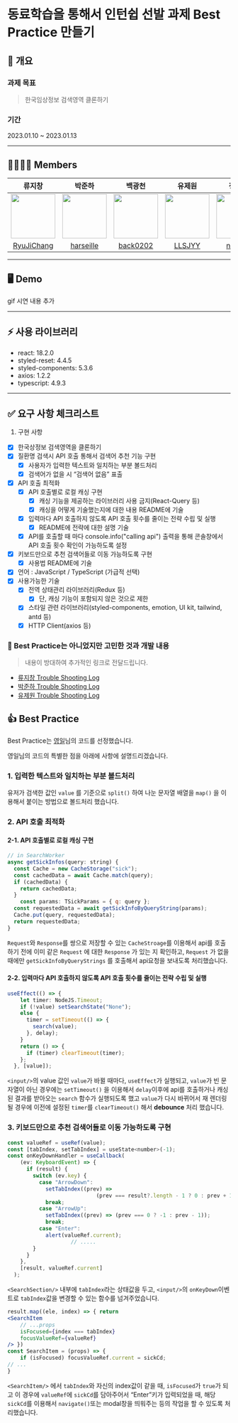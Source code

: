 # 동료학습을 통해서 인턴쉽 선발 과제 Best Practice 만들기

## 📕 개요



### 과제 목표

> 한국임상정보 검색영역 클론하기

### 기간

2023.01.10 ~ 2023.01.13

---

## 👨‍👩‍👧‍👦 Members

|                                              류지창                                              |                                             박준하                                              |                                             백광천                                              |                                             유제원                                              |                                             정세연                                              |                                             조영일                                              |
| :----------------------------------------------------------------------------------------------: | :---------------------------------------------------------------------------------------------: | :---------------------------------------------------------------------------------------------: | :---------------------------------------------------------------------------------------------: | :---------------------------------------------------------------------------------------------: | :---------------------------------------------------------------------------------------------: |
| <img src="https://avatars.githubusercontent.com/u/104156381?s=70&v=4" width="100" height="100"/> | <img src="https://avatars.githubusercontent.com/u/85827017?s=70&v=4" width="100" height="100"/> | <img src="https://avatars.githubusercontent.com/u/82658528?s=70&v=4" width="100" height="100"/> | <img src="https://avatars.githubusercontent.com/u/96014828?s=70&v=4" width="100" height="100"/> | <img src="https://avatars.githubusercontent.com/u/79056677?s=70&v=4" width="100" height="100"/> | <img src="https://avatars.githubusercontent.com/u/86599495?s=70&v=4" width="100" height="100"/> |
|                           [RyuJiChang](https://github.com/RyuJiChang)                            |                            [harseille](https://github.com/harseille)                            |                             [back0202](https://github.com/back0202)                             |                               [LLSJYY](https://github.com/LLSJYY)                               |                               [n0eyes](https://github.com/n0eyes)                               |                            [young1the](https://github.com/young1the)                            |

---

## 🖥 Demo
gif 시연 내용 추가

---

## ⚡️ 사용 라이브러리

- react: 18.2.0
- styled-reset: 4.4.5
- styled-components: 5.3.6
- axios: 1.2.2
- typescript: 4.9.3
---

## ✅ 요구 사항 체크리스트

1. 구현 사항

- [x] 한국상정보 검색영역을 클론하기
- [x] 질환명 검색시 API 호출 통해서 검색어 추천 기능 구현
  - [x] 사용자가 입력한 텍스트와 일치하는 부분 볼드처리
  - [x] 검색어가 없을 시 “검색어 없음” 표출
- [x] API 호출 최적화
  - [x] API 호출별로 로컬 캐싱 구현
    - [x] 캐싱 기능을 제공하는 라이브러리 사용 금지(React-Query 등)
    - [x] 캐싱을 어떻게 기술했는지에 대한 내용 README에 기술
  - [x] 입력마다 API 호출하지 않도록 API 호출 횟수를 줄이는 전략 수립 및 실행
    - [x] README에 전략에 대한 설명 기술
  - [x] API를 호출할 때 마다 console.info("calling api") 출력을 통해 콘솔창에서 API 호출 횟수 확인이 가능하도록 설정
- [x] 키보드만으로 추천 검색어들로 이동 가능하도록 구현
  - [x] 사용법 README에 기술
- [x] 언어 : JavaScript / TypeScript (가급적 선택)
- [x] 사용가능한 기술
  - [x] 전역 상태관리 라이브러리(Redux 등)
    - [x] 단, 캐싱 기능이 포함되지 않은 것으로 제한
  - [x] 스타일 관련 라이브러리(styled-components, emotion, UI kit, tailwind, antd 등)
  - [x] HTTP Client(axios 등)

### 🥲 Best Practice는 아니었지만 고민한 것과 개발 내용

> 내용이 방대하여 추가적인 링크로 전달드립니다.

- [류지창 Trouble Shooting Log](https://www.notion.so/b53badc75edb4edc81c5990cb135efd0)
- [박준하 Trouble Shooting Log](https://www.notion.so/5dbd0179028240898238e0c8560a4f28)
- [유제원 Trouble Shooting Log](https://www.notion.so/a6c2121234814972b86bf8ff71ba2c80)

## 👍 Best Practice

Best Practice는 [영일](https://github.com/young1the)님의 코드를 선정했습니다.

영일님의 코드의 특별한 점을 아래에 사항에 설명드리겠습니다.

### 1. 입력한 텍스트와 일치하는 부분 볼드처리

유저가 검색한 값인 `value` 를 기준으로 `split()` 하여 나눈 문자열 배열을 `map()` 을 이용해서 붙이는 방법으로 볼드처리 했습니다.

### 2. API 호출 최적화

#### 2-1. API 호출별로 로컬 캐싱 구현

```jsx
// in SearchWorker
async getSickInfos(query: string) {
  const Cache = new CacheStorage("sick");
  const cachedData = await Cache.match(query);
  if (cachedData) {
    return cachedData;
  }
	const params: TSickParams = { q: query };
  const requestedData = await getSickInfoByQueryString(params);
  Cache.put(query, requestedData);
  return requestedData;
}
```

`Request`와 `Response`를 쌍으로 저장할 수 있는 `CacheStroage`를 이용해서 api를 호출하기 전에 이미 같은 `Request` 에 대한 `Response` 가 있는 지 확인하고, `Request` 가 없을 때에만 `getSickInfoByQueryStrings` 를 호출해서 api요청을 보내도록 처리했습니다.

#### 2-2. 입력마다 API 호출하지 않도록 API 호출 횟수를 줄이는 전략 수립 및 실행

```jsx
useEffect(() => {
    let timer: NodeJS.Timeout;
    if (!value) setSearchState("None");
    else {
      timer = setTimeout(() => {
        search(value);
      }, delay);
    }
    return () => {
      if (timer) clearTimeout(timer);
    };
  }, [value]);
```

`<input/>`의 value 값인 `value`가 바뀔 때마다, `useEffect`가 실행되고, `value`가 빈 문자열이 아닌 경우에는 `setTimeout()` 을 이용해서 `delay`이후에 api를 호출하거나 캐싱된 결과를 받아오는 `search` 함수가 실행되도록 했고 `value`가 다시 바뀌어서 재 렌더링 될 경우에 이전에 설정된 `timer`를 `clearTimeout()` 해서 **debounce** 처리 했습니다.

### 3. 키보드만으로 추천 검색어들로 이동 가능하도록 구현

```jsx
const valueRef = useRef(value);
const [tabIndex, setTabIndex] = useState<number>(-1);
const onKeyDownHandler = useCallback(
    (ev: KeyboardEvent) => {
      if (result) {
        switch (ev.key) {
          case "ArrowDown":
            setTabIndex((prev) => 
							(prev === result?.length - 1 ? 0 : prev + 1));
            break;
          case "ArrowUp":
            setTabIndex((prev) => (prev === 0 ? -1 : prev - 1));
            break;
          case "Enter":
            alert(valueRef.current);
					// .....
        }
      }
    },
    [result, valueRef.current]
  );
```

`<SearchSection/>` 내부에 `tabIndex`라는 상태값을 두고, `<input/>`의 `onKeyDown`이벤트로 `tabIndex`값을 변경할 수 있는 함수를 넘겨주었습니다. 

```jsx
result.map((ele, index) => { return
<SearchItem
	// ...props
	isFocused={index === tabIndex}
	focusValueRef={valueRef}
/> })
const SearchItem = (props) => {
	if (isFocused) focusValueRef.current = sickCd;
// ...
}
```

`<SearchItem/>` 에서 `tabIndex`와 자신의 index값이 같을 때, `isFocused`가 `true`가 되고 이 경우에 `valueRef`에 `sickCd`를 담아주어서 “Enter”키가 입력되었을 때, 해당 `sickCd`를 이용해서 `navigate()`또는 modal창을 띄워주는 등의 작업을 할 수 있도록 처리했습니다.

